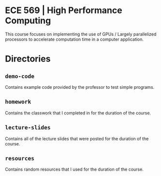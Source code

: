 # ECE 569 | High Performance Computing

This course focuses on implementing the use of GPUs / Largely parallelized processors to accelerate computation time in a computer application. 


# Directories
## `demo-code`
Contains example code provided by the professor to test simple programs.

## `homework`
Contains the classwork that I completed in for the duration of the course.

## `lecture-slides`
Contains all of the lecture slides that were posted for the duration of the course.


## `resources`
Contains random resources that I used for the duration of the course.


